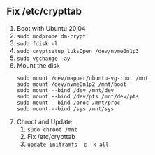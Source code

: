 ## Fix /etc/crypttab

1. Boot with Ubuntu 20.04 
1. ```sudo modprobe dm-crypt```
1. ```sudo fdisk -l```
1. ```sudo cryptsetup luksOpen /dev/nvme0n1p3```
1. ```sudo vgchange -ay```
1. Mount the disk 
    ```
    sudo mount /dev/mapper/ubuntu-vg-root /mnt
    sudo mount /dev/nvme0n1p2 /mnt/boot
    sudo mount --bind /dev /mnt/dev 
    sudo mount --bind /dev/pts /mnt/dev/pts
    sudo mount --bind /proc /mnt/proc
    sudo mount --bind /sys /mnt/sys
    ```
1. Chroot and Update
    1. ```sudo chroot /mnt```
    1. Fix /etc/crypttab
    1. ```update-initramfs -c -k all```
